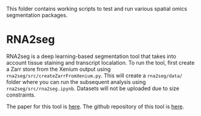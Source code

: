 This folder contains working scripts to test and run various spatial omics segmentation packages.

# RNA2seg
 RNA2seg is a deep learning-based segmentation tool that takes into account tissue staining and transcript localation. To run the tool, first create a Zarr store from the Xenium output using `rna2seg/src/createZarrFromXenium.py`. This will create a `rna2seg/data/` folder where you can run the subsequent analysis using `rna2seg/src/rna2seg.ipynb`. Datasets will not be uploaded due to size constraints. 

 The paper for this tool is [here](https://www.biorxiv.org/content/10.1101/2025.03.03.641259v3). The github repository of this tool is [here](https://github.com/fish-quant/rna2seg).
